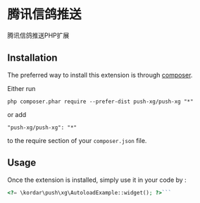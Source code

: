 腾讯信鸽推送
======
腾讯信鸽推送PHP扩展

Installation
------------

The preferred way to install this extension is through [composer](http://getcomposer.org/download/).

Either run

```
php composer.phar require --prefer-dist push-xg/push-xg "*"
```

or add

```
"push-xg/push-xg": "*"
```

to the require section of your `composer.json` file.


Usage
-----

Once the extension is installed, simply use it in your code by  :

```php
<?= \kordar\push\xg\AutoloadExample::widget(); ?>```